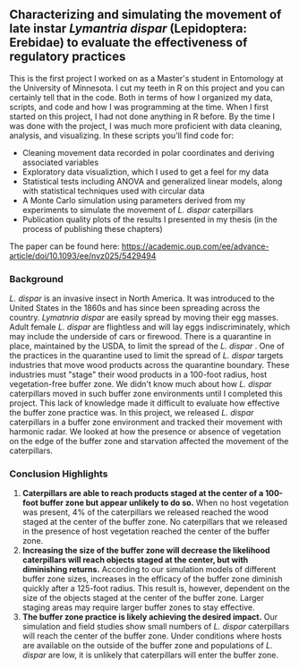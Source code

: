 ## Characterizing and simulating the movement of late instar *Lymantria dispar* (Lepidoptera: Erebidae) to evaluate the effectiveness of regulatory practices

This is the first project I worked on as a Master's student in Entomology at the University of Minnesota. I cut my teeth in R on this project and you can certainly tell that in the code. Both in terms of how I organized my data, scripts, and code and how I was programming at the time. When I first started on this project, I had not done anything in R before. By the time I was done with the project, I was much more proficient with data cleaning, analysis, and visualizing. In these scripts you'll find code for:

- Cleaning movement data recorded in polar coordinates and deriving associated variables
- Exploratory data visualiztion, which I used to get a feel for my data
- Statistical tests including ANOVA and generalized linear models, along with statistical techniques used with circular data
- A Monte Carlo simulation using parameters derived from my experiments to simulate the movement of *L. dispar* caterpillars
- Publication quality plots of the results I presented in my thesis (in the process of publishing these chapters)

The paper can be found here: https://academic.oup.com/ee/advance-article/doi/10.1093/ee/nvz025/5429494

### Background 
*L. dispar*  is an invasive insect in North America. It was introduced to the United States in the 1860s and has since been spreading across the country. *Lymatnria dispar*  are easily spread by moving their egg masses. Adult female *L. dispar* are flightless and will lay eggs indiscriminately, which may include the underside of cars or firewood. There is a quarantine in place, maintained by the USDA, to limit the spread of the *L. dispar* . One of the practices in the quarantine used to limit the spread of *L. dispar*  targets industries that move wood products across the quarantine boundary. These industries must "stage" their wood products in a 100-foot radius, host vegetation-free buffer zone. We didn't know much about how *L. dispar*  caterpillars moved in such buffer zone environments until I completed this project. This lack of knowledge made it difficult to evaluate how effective the buffer zone practice was. In this project, we released *L. dispar*  caterpillars in a buffer zone environment and tracked their movement with harmonic radar. We looked at how the presence or absence of vegetation on the edge of the buffer zone and starvation affected the movement of the caterpillars. 

### Conclusion Highlights

1) **Caterpillars are able to reach products staged at the center of a 100-foot buffer zone but appear unlikely to do so.** When no host vegetation was present, 4% of the caterpillars we released reached the wood staged at the center of the buffer zone. No caterpillars that we released in the presence of host vegetation reached the center of the buffer zone.
2) **Increasing the size of the buffer zone will decrease the likelihood caterpillars will reach objects staged at the center, but with diminishing returns.** According to our simulation models of different buffer zone sizes, increases in the efficacy of the buffer zone diminish quickly after a 125-foot radius. This result is, however, dependent on the size of the objects staged at the center of the buffer zone. Larger staging areas may require larger buffer zones to stay effective.
3) **The buffer zone practice is likely achieving the desired impact.** Our simulation and field studies show small numbers of *L. dispar* caterpillars will reach the center of the buffer zone. Under conditions where hosts are available on the outside of the buffer zone and populations of *L. dispar* are low, it is unlikely that caterpillars will enter the buffer zone.





